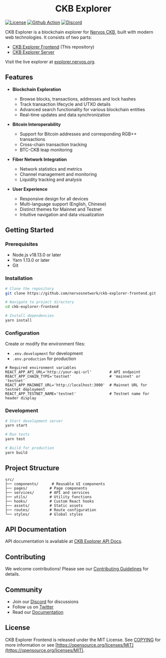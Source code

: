<h1 align="center">CKB Explorer</h1>

[![License](https://img.shields.io/badge/license-MIT-green)](https://github.com/nervosnetwork/ckb-explorer-frontend/blob/develop/COPYING)
[![Github Action](https://github.com/nervosnetwork/ckb-explorer-frontend/actions/workflows/test.yml/badge.svg)](https://github.com/nervosnetwork/ckb-explorer-frontend/actions/workflows/test.yml)
[![Discord](https://img.shields.io/discord/956765352514183188?label=Discord&logo=discord&style=default&color=grey&labelColor=5865F2&logoColor=white)](https://discord.gg/RsyKyejxAW)

CKB Explorer is a blockchain explorer for [Nervos CKB](https://github.com/nervosnetwork/ckb), built with modern web technologies. It consists of two parts:

- [CKB Explorer Frontend](https://github.com/nervosnetwork/ckb-explorer-frontend) (This repository)
- [CKB Explorer Server](https://github.com/nervosnetwork/ckb-explorer)

Visit the live explorer at [explorer.nervos.org](https://explorer.nervos.org).

## Features

- **Blockchain Exploration**

  - Browse blocks, transactions, addresses and lock hashes
  - Track transaction lifecycle and UTXO details
  - Advanced search functionality for various blockchain entities
  - Real-time updates and data synchronization

- **Bitcoin Interoperability**

  - Support for Bitcoin addresses and corresponding RGB++ transactions
  - Cross-chain transaction tracking
  - BTC-CKB leap monitoring

- **Fiber Network Integration**

  - Network statistics and metrics
  - Channel management and monitoring
  - Liquidity tracking and analysis

- **User Experience**
  - Responsive design for all devices
  - Multi-language support (English, Chinese)
  - Distinct themes for Mainnet and Testnet
  - Intuitive navigation and data visualization

## Getting Started

### Prerequisites

- Node.js v18.13.0 or later
- Yarn 1.13.0 or later
- Git

### Installation

```bash
# Clone the repository
git clone https://github.com/nervosnetwork/ckb-explorer-frontend.git

# Navigate to project directory
cd ckb-explorer-frontend

# Install dependencies
yarn install
```

### Configuration

Create or modify the environment files:

- `.env.development` for development
- `.env.production` for production

```env
# Required environment variables
REACT_APP_API_URL='http://your-api-url'        # API endpoint
REACT_APP_CHAIN_TYPE='testnet'                 # 'mainnet' or 'testnet'
REACT_APP_MAINNET_URL='http://localhost:3000'  # Mainnet URL for testnet deployment
REACT_APP_TESTNET_NAME='testnet'               # Testnet name for header display
```

### Development

```bash
# Start development server
yarn start

# Run tests
yarn test

# Build for production
yarn build
```

## Project Structure

```
src/
├── components/      # Reusable UI components
├── pages/          # Page components
├── services/       # API and services
├── utils/          # Utility functions
├── hooks/          # Custom React hooks
├── assets/         # Static assets
├── routes/         # Route configuration
└── styles/         # Global styles
```

## API Documentation

API documentation is available at [CKB Explorer API Docs](https://nervosnetwork.github.io/ckb-explorer/public/api_doc.html).

## Contributing

We welcome contributions! Please see our [Contributing Guidelines](CONTRIBUTING.md) for details.

## Community

- Join our [Discord](https://discord.gg/RsyKyejxAW) for discussions
- Follow us on [Twitter](https://twitter.com/NervosNetwork)
- Read our [Documentation](https://docs.nervos.org)

## License

CKB Explorer Frontend is released under the MIT License. See [COPYING](COPYING) for more information or see [https://opensource.org/licenses/MIT](https://opensource.org/licenses/MIT).
